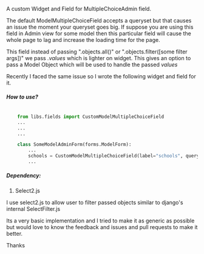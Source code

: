 
A custom Widget and Field for MultipleChoiceAdmin field.

The default ModelMultipleChoiceField accepts a queryset but that causes an issue the moment your queryset goes big. If suppose you are using this field in Admin view for some model then this particular field will cause the whole page to lag and increase the loading time for the page.

This field instead of passing ".objects.all()" or ".objects.filter([some filter args])" we pass *.values* which is lighter on widget. This gives an option to pass a Model Object which will be used to handle the passed *values*

Recently I faced the same issue so I wrote the following widget and field for it.


##### How to use?

```python

    from libs.fields import CustomModelMultipleChoiceField
    ...
    ...
    ...

    class SomeModelAdminForm(forms.ModelForm):
        ...
        schools = CustomModelMultipleChoiceField(label="schools", query=Schools.objects.all().values('id', 'school_name', 'city', 'state'), query_object=Schools, fields_order=['school_name', 'city', 'state'])
        ...
```

##### Dependency:
1. Select2.js

I use select2.js to allow user to filter passed objects similar to django's internal SelectFilter.js


Its a very basic implementation and I tried to make it as generic as possible but would love to know the feedback and issues and pull requests to make it better.


Thanks

